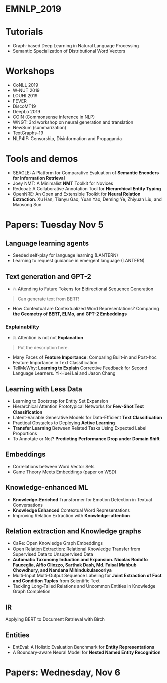# EMNLP_2019

# Tutorials

- Graph-based Deep Learning in Natural Language
Processing
- Semantic Specialization of Distributional Word Vectors

# Workshops

- CoNLL 2019
- W-NUT 2019
- LOUHI 2019
- FEVER
- DiscoMT19
- DeepLo 2019
- COIN (Commonsense inference in NLP)
- WNGT: 3rd workshop on neural generation and translation
- NewSum (summarization)
- TextGraphs-19
- NLP4IF: Censorship, Disinformation and Propaganda

# Tools and demos

- SEAGLE: A Platform for Comparative Evaluation of **Semantic Encoders for Information Retrieval**
- Joey NMT: A Minimalist **NMT** Toolkit for Novices
- Redcoat: A Collaborative Annotation Tool for **Hierarchical Entity Typing**
- OpenNRE: An Open and Extensible Toolkit for **Neural Relation Extraction**. Xu Han, Tianyu Gao, Yuan Yao, Deming Ye, Zhiyuan Liu, and Maosong Sun  

# Papers: Tuesday Nov 5

## Language learning agents
 
- Seeded self-play for language learning (LANTERN)
- Learning to request guidance in emergent language (LANTERN)

## Text generation and GPT-2

- :boom: Attending to Future Tokens for Bidirectional Sequence Generation
> Can generate text from BERT!
- How Contextual are Contextualized Word Representations? Comparing **the Geometry of BERT, ELMo, and GPT-2 Embeddings**

### Explainability

- :boom: Attention is not not **Explanation**
> Put the description here.
- Many Faces of **Feature Importance**: Comparing Built-in and Post-hoc Feature Importance in Text Classification
- TellMeWhy: **Learning to Explain** Corrective Feedback for Second Language Learners. Yi-Huei Lai and Jason Chang

## Learning with Less Data

- Learning to Bootstrap for Entity Set Expansion
- Hierarchical Attention Prototypical Networks for **Few-Shot Text Classification**
- Latent-Variable Generative Models for Data-Efficient **Text Classification**
- Practical Obstacles to Deploying **Active Learning**
- **Transfer Learning** Between Related Tasks Using Expected Label Proportions
- To Annotate or Not? **Predicting Performance Drop under Domain Shift**

## Embeddings

- Correlations between Word Vector Sets
- Game Theory Meets Embeddings (paper on WSD)

## Knowledge-enhanced ML

- **Knowledge-Enriched** Transformer for Emotion Detection in Textual Conversations
- **Knowledge Enhanced** Contextual Word Representations
- Improving Relation Extraction with **Knowledge-attention**

## Relation extraction and Knowledge graphs

- CaRe: Open Knowledge Graph Embeddings
- Open Relation Extraction: Relational Knowledge Transfer from Supervised Data to Unsupervised Data
- **Automatic Taxonomy Induction and Expansion. Nicolas Rodolfo Fauceglia, Alfio Gliozzo, Sarthak Dash, Md. Faisal Mahbub Chowdhury, and Nandana Mihindukulasooriya**
- Multi-Input Multi-Output Sequence Labeling for **Joint Extraction of Fact and Condition Tuples** from Scientific Text
- Tackling Long-Tailed Relations and Uncommon Entities in Knowledge Graph Completion

## IR 

Applying BERT to Document Retrieval with Birch

## Entities

- EntEval: A Holistic Evaluation Benchmark for **Entity Representations**
- A Boundary-aware Neural Model for **Nested Named Entity Recognition**

# Papers: Wednesday, Nov 6
